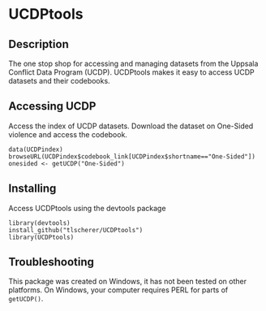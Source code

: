UCDPtools
=============

Description
-------
The one stop shop for accessing and managing datasets from the Uppsala Conflict Data Program (UCDP). UCDPtools makes it easy to access UCDP datasets and their codebooks.

Accessing UCDP
-------
Access the index of UCDP datasets.  Download the dataset on One-Sided violence and access the codebook.

```
data(UCDPindex)
browseURL(UCDPindex$codebook_link[UCDPindex$shortname=="One-Sided"])
onesided <- getUCDP("One-Sided")
```

Installing
-------
Access UCDPtools using the devtools package

```
library(devtools)
install_github("tlscherer/UCDPtools")
library(UCDPtools)
```

Troubleshooting
-------
This package was created on Windows, it has not been tested on other platforms. On Windows, your computer requires PERL for parts of `getUCDP()`.

